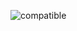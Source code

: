 ![compatible](https://user-images.githubusercontent.com/22826481/38712867-389acf7a-3e83-11e8-8a7b-29c33052b4f2.gif)
